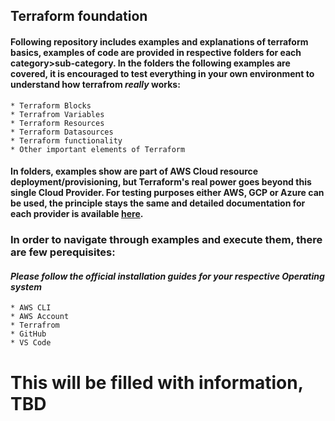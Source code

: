 ## Terraform foundation

#### Following repository includes examples and explanations of terraform basics, examples of code are provided in respective folders for each category>sub-category. In the folders the following examples are covered, it is encouraged to test everything in your own environment to understand how terrafrom *really* works:
```
* Terraform Blocks
* Terrafrom Variables
* Terraform Resources
* Terraform Datasources
* Terraform functionality
* Other important elements of Terraform
```
#### In folders, examples show are part of AWS Cloud resource deployment/provisioning, but Terraform's real power goes beyond this single Cloud Provider. For testing purposes either AWS, GCP or Azure can be used, the principle stays the same and detailed documentation for each provider is available [here](https://registry.terraform.io/browse/providers).

### In order to navigate through examples and execute them, there are few perequisites:
#### *Please follow the official installation guides for your respective Operating system*
```
* AWS CLI
* AWS Account
* Terrafrom 
* GitHub
* VS Code
```
# This will be filled with information, TBD
